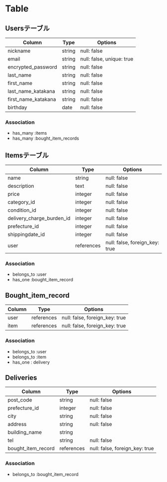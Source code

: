 # Table 

## Usersテーブル

| Column              | Type   | Options                     |
| ------------------- | ------ | --------------------------- |
| nickname            | string | null: false                 |
| email               | string | null: false, unique: true   |
| encrypted_password  | string | null: false                 |
| last_name           | string | null: false                 |
| first_name          | string | null: false                 |
| last_name_katakana  | string | null: false                 |
| first_name_katakana | string | null: false                 |
| birthday            | date   | null: false                 |

### Association

- has_many :items
- has_many :bought_item_records

## Itemsテーブル

| Column                    | Type       | Options                        |
| ------------------------- | ---------- | ------------------------------ |
| name                      | string     | null: false                    |
| description               | text       | null: false                    |
| price                     | integer    | null: false                    |
| category_id               | integer    | null: false                    |
| condition_id              | integer    | null: false                    |
| delivery_charge_burden_id | integer    | null: false                    |
| prefecture_id             | integer    | null: false                    |
| shippingdate_id           | integer    | null: false                    |
| user                      | references | null: false, foreign_key: true |

### Association

- belongs_to :user
- has_one :bought_item_record

## Bought_item_record

| Column   | Type       | Options                        |
| -------- | ---------- | ------------------------------ |
| user     | references | null: false, foreign_key: true |
| item     | references | null: false, foreign_key: true |

### Association

- belongs_to :user
- belongs_to :item
- has_one : delivery

## Deliveries

| Column             | Type       | Options                        |
| ------------------ | ---------- | ------------------------------ |
| post_code          | string     | null: false                    |
| prefecture_id      | integer    | null: false                    |
| city               | string     | null: false                    |
| address            | string     | null: false                    |
| building_name      | string     |                                |
| tel                | string     | null: false                    |
| bought_item_record | references | null: false, foreign_key: true |

### Association

- belongs_to :bought_item_record